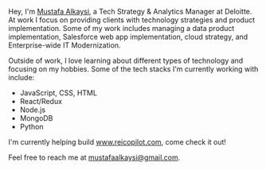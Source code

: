 Hey, I'm [Mustafa Alkaysi](https://www.linkedin.com/in/mustafaalkaysi/), a Tech Strategy & Analytics Manager at Deloitte. At work I focus on providing clients with technology strategies and product implementation. Some of my work includes managing a data product implementation, Salesforce web app implementation, cloud strategy, and Enterprise-wide IT Modernization.

Outside of work, I love learning about different types of technology and focusing on my hobbies. Some of the tech stacks I'm currently working with include:

* JavaScript, CSS, HTML
* React/Redux
* Node.js
* MongoDB
* Python

I'm currently helping build www.reicopilot.com, come check it out!

Feel free to reach me at mustafaalkaysi@gmail.com.
